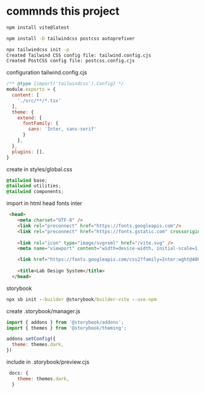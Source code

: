 # commnds this project


```cmd 
npm install vite@latest

npm install -D tailwindcss postcss autoprefixer 

npx tailwindcss init -p
Created Tailwind CSS config file: tailwind.config.cjs
Created PostCSS config file: postcss.config.cjs

```

configuration tailwind.config.cjs

```js
/** @type {import('tailwindcss').Config} */
module.exports = {
  content: [
    './src/**/*.tsx'
  ],
  theme: {
    extend: {
      fontFamily: {
        sans: 'Inter, sans-serif'
      }
    },
  },
  plugins: [],
}

```

create in styles/global.css 

```css
@tailwind base;
@tailwind utilities;
@tailwind components;
```

import in html head fonts inter 

```html
 <head>
    <meta charset="UTF-8" />
    <link rel="preconnect" href="https://fonts.googleapis.com"/>
    <link rel="preconnect" href="https://fonts.gstatic.com" crossorigin/>
    
    <link rel="icon" type="image/svg+xml" href="/vite.svg" />
    <meta name="viewport" content="width=device-width, initial-scale=1.0" />

    <link href="https://fonts.googleapis.com/css2?family=Inter:wght@400;600;700&family=Roboto+Mono:wght@700&display=swap" rel="stylesheet"/>
    
    <title>Lab Design System</title>
  </head>
```

storybook 

```cmd 
npx sb init --builder @storybook/builder-vite --use-npm
```

create .storybook/manager.js 

```js 
import { addons } from '@storybook/addons';
import { themes } from '@storybook/theming';

addons.setConfig({
  theme: themes.dark,
})
```

include in .storybook/preview.cjs 

```js
 docs: {
    theme: themes.dark,
  }
```
